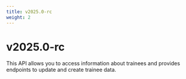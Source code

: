 ```yaml
---
title: v2025.0-rc
weight: 2
---
```


# v2025.0-rc


This API allows you to access information about trainees and provides endpoints to update and create trainee data.
